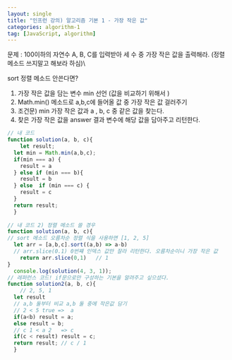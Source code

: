 ```yaml
---
layout: single
title: "인프런 강의) 알고리즘 기본 1 - 가장 작은 값"
categories: algorithm-1 
tag: [JavaScript, algorithm]
---
```


문제 : 100이하의 자연수 A, B, C를 입력받아 세 수 중 가장 작은 값을 출력해라. (정렬 메소드 쓰지말고 해보라 하심)\

sort 정렬 메소드 안쓴다면?

1) 가장 작은 값을 담는 변수 min 선언 (값을 비교하기 위해서 )
2) Math.min() 메소드로 a,b,c에 들어올 값 중 가장 작은 값 걸러주기 
3) 조건문) min 가장 작은 값과  a , b, c 중 같은 값을 찾는다.
4) 찾은 가장 작은 값을 answer 결과 변수에 해당 값을 담아주고 리턴한다.

```js
// 내 코드
function solution(a, b, c){
	let result;
  let min = Math.min(a,b,c);
  if(min === a) {
  	result = a
  } else if (min === b){
    result = b
  } else  if (min === c) {
    result = c
  }
  return result;
  }
					
// 내 코드 2) 정렬 메소드 쓸 경우 
function solution(a, b, c){
// sort 메소드 오름차순 정렬 식을 사용하면 [1, 2, 5]
  let arr = [a,b,c].sort((a,b) => a-b)
  // arr.slice(0.1) 0번쨰 인덱스 값만 잘라 리턴한다. 오름차순이니 가장 작은 값
	return arr.slice(0,1)   // 1
}
  console.log(solution(4, 3, 1));
// 레퍼런스 코드! if문으로만 구성하는 기본을 알려주고 싶으셨다.
function solution2(a, b, c){
	// 2, 5, 1 
  let result
  // a,b 둘부터 비교 a,b 둘 중에 작은값 담기
  // 2 < 5 true =>  a
  if(a<b) result = a;
  else result = b;
  // c 1 < a 2   => c
  if(c < result) result = c;
  return result; // c / 1
  }
```



​           
